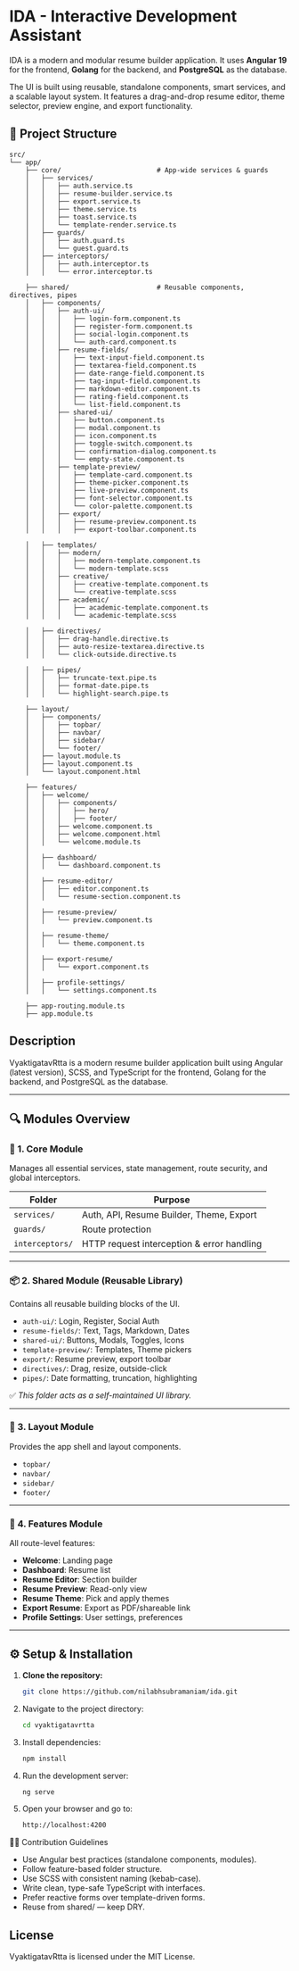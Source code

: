 # IDA - Interactive Development Assistant

IDA is a modern and modular resume builder application. It uses **Angular 19** for the frontend, **Golang** for the backend, and **PostgreSQL** as the database.

The UI is built using reusable, standalone components, smart services, and a scalable layout system. It features a drag-and-drop resume editor, theme selector, preview engine, and export functionality.


## 📁 Project Structure

```
src/
└── app/
    ├── core/                        # App-wide services & guards
    │   ├── services/
    │   │   ├── auth.service.ts
    │   │   ├── resume-builder.service.ts
    │   │   ├── export.service.ts
    │   │   ├── theme.service.ts
    │   │   ├── toast.service.ts
    │   │   └── template-render.service.ts
    │   ├── guards/
    │   │   ├── auth.guard.ts
    │   │   └── guest.guard.ts
    │   ├── interceptors/
    │   │   ├── auth.interceptor.ts
    │   │   └── error.interceptor.ts

    ├── shared/                      # Reusable components, directives, pipes
    │   ├── components/
    │   │   ├── auth-ui/
    │   │   │   ├── login-form.component.ts
    │   │   │   ├── register-form.component.ts
    │   │   │   ├── social-login.component.ts
    │   │   │   └── auth-card.component.ts
    │   │   ├── resume-fields/
    │   │   │   ├── text-input-field.component.ts
    │   │   │   ├── textarea-field.component.ts
    │   │   │   ├── date-range-field.component.ts
    │   │   │   ├── tag-input-field.component.ts
    │   │   │   ├── markdown-editor.component.ts
    │   │   │   ├── rating-field.component.ts
    │   │   │   └── list-field.component.ts
    │   │   ├── shared-ui/
    │   │   │   ├── button.component.ts
    │   │   │   ├── modal.component.ts
    │   │   │   ├── icon.component.ts
    │   │   │   ├── toggle-switch.component.ts
    │   │   │   ├── confirmation-dialog.component.ts
    │   │   │   └── empty-state.component.ts
    │   │   ├── template-preview/
    │   │   │   ├── template-card.component.ts
    │   │   │   ├── theme-picker.component.ts
    │   │   │   ├── live-preview.component.ts
    │   │   │   ├── font-selector.component.ts
    │   │   │   └── color-palette.component.ts
    │   │   ├── export/
    │   │   │   ├── resume-preview.component.ts
    │   │   │   ├── export-toolbar.component.ts

    │   ├── templates/
    │   │   ├── modern/
    │   │   │   ├── modern-template.component.ts
    │   │   │   └── modern-template.scss
    │   │   ├── creative/
    │   │   │   ├── creative-template.component.ts
    │   │   │   └── creative-template.scss
    │   │   ├── academic/
    │   │   │   ├── academic-template.component.ts
    │   │   │   └── academic-template.scss

    │   ├── directives/
    │   │   ├── drag-handle.directive.ts
    │   │   ├── auto-resize-textarea.directive.ts
    │   │   └── click-outside.directive.ts

    │   ├── pipes/
    │   │   ├── truncate-text.pipe.ts
    │   │   ├── format-date.pipe.ts
    │   │   └── highlight-search.pipe.ts

    ├── layout/
    │   ├── components/
    │   │   ├── topbar/
    │   │   ├── navbar/
    │   │   ├── sidebar/
    │   │   └── footer/
    │   ├── layout.module.ts
    │   ├── layout.component.ts
    │   └── layout.component.html

    ├── features/
    │   ├── welcome/
    │   │   ├── components/
    │   │   │   ├── hero/
    │   │   │   ├── footer/
    │   │   ├── welcome.component.ts
    │   │   ├── welcome.component.html
    │   │   └── welcome.module.ts
    │
    │   ├── dashboard/
    │   │   └── dashboard.component.ts
    │
    │   ├── resume-editor/
    │   │   ├── editor.component.ts
    │   │   └── resume-section.component.ts
    │
    │   ├── resume-preview/
    │   │   └── preview.component.ts
    │
    │   ├── resume-theme/
    │   │   └── theme.component.ts
    │
    │   ├── export-resume/
    │   │   └── export.component.ts
    │
    │   ├── profile-settings/
    │   │   └── settings.component.ts

    ├── app-routing.module.ts
    ├── app.module.ts

```

## Description
VyaktigatavRtta is a modern resume builder application built using Angular (latest version), SCSS, and TypeScript for the frontend, Golang for the backend, and PostgreSQL as the database.


---

## 🔍 Modules Overview

### 🧠 1. Core Module
Manages all essential services, state management, route security, and global interceptors.

| Folder        | Purpose                                      |
|---------------|----------------------------------------------|
| `services/`   | Auth, API, Resume Builder, Theme, Export     |
| `guards/`     | Route protection                            |
| `interceptors/` | HTTP request interception & error handling |

---

### 📦 2. Shared Module (Reusable Library)
Contains all reusable building blocks of the UI.

- `auth-ui/`: Login, Register, Social Auth
- `resume-fields/`: Text, Tags, Markdown, Dates
- `shared-ui/`: Buttons, Modals, Toggles, Icons
- `template-preview/`: Templates, Theme pickers
- `export/`: Resume preview, export toolbar
- `directives/`: Drag, resize, outside-click
- `pipes/`: Date formatting, truncation, highlighting

✅ *This folder acts as a self-maintained UI library.*

---

### 🧱 3. Layout Module
Provides the app shell and layout components.

- `topbar/`
- `navbar/`
- `sidebar/`
- `footer/`

---

### 🚀 4. Features Module
All route-level features:

- **Welcome**: Landing page
- **Dashboard**: Resume list
- **Resume Editor**: Section builder
- **Resume Preview**: Read-only view
- **Resume Theme**: Pick and apply themes
- **Export Resume**: Export as PDF/shareable link
- **Profile Settings**: User settings, preferences

---

## ⚙️ Setup & Installation

1. **Clone the repository:**
   ```sh
   git clone https://github.com/nilabhsubramaniam/ida.git

2. Navigate to the project directory:
   ```sh
   cd vyaktigatavrtta
   ```
3. Install dependencies:
   ```sh
   npm install
   ```
4. Run the development server:
   ```sh
   ng serve
   ```
5. Open your browser and go to:
   ```sh
   http://localhost:4200
   ```

🧑‍💻 Contribution Guidelines

-   Use Angular best practices (standalone components, modules).
-   Follow feature-based folder structure.
-   Use SCSS with consistent naming (kebab-case).
-   Write clean, type-safe TypeScript with interfaces.
-   Prefer reactive forms over template-driven forms.
-   Reuse from shared/ — keep DRY.

## License
VyaktigatavRtta is licensed under the MIT License.

